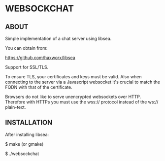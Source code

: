 # WEBSOCKCHAT

## ABOUT

Simple implementation of a chat server using libsea.

You can obtain from:

https://github.com/haxworx/libsea

Support for SSL/TLS.

To ensure TLS, your certificates and keys must be valid. Also
when connecting to the server via a Javascript websocket it's
crucial to match the FQDN with that of the certificate.

Browsers do not like to serve unencrypted websockets over
HTTP. Therefore with HTTPs you must use the wss:// protocol
instead of the ws:// plain-text.

## INSTALLATION

After installing libsea:

$ make (or gmake)

$ ./websockchat

